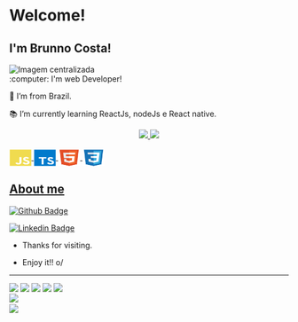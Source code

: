 # Welcome!

 

## I'm Brunno Costa!



<div display="flex">
 
<div>
  <img src="https://github.com/Brunno-costa27.png" alt="Imagem centralizada">
</div>

<div align="left">
 :computer: I'm web Developer!

:house_with_garden: I’m from Brazil.

:books: I’m currently learning ReactJs, nodeJs e React native.
</div>
</div>


<div align="center">
  <a href="https://Brunno-costa27">
  <img height="180em" src="https://github-readme-stats.vercel.app/api?username=Brunno-costa27&show_icons=true&theme=dracula&include_all_commits=true&count_private=true"/>
  <img height="180em" src="https://github-readme-stats.vercel.app/api/top-langs/?username=Brunno-costa27&layout=compact&langs_count=7&theme=dracula"/>
</div>
 
 <div style="display: inline_block"><br>
  <img align="center" alt="Rafa-Js" height="30" width="40" src="https://raw.githubusercontent.com/devicons/devicon/master/icons/javascript/javascript-plain.svg">
  <img align="center" alt="Rafa-Ts" height="30" width="40" src="https://raw.githubusercontent.com/devicons/devicon/master/icons/typescript/typescript-plain.svg">
  <img align="center" alt="Rafa-HTML" height="30" width="40" src="https://raw.githubusercontent.com/devicons/devicon/master/icons/html5/html5-original.svg">
  <img align="center" alt="Rafa-CSS" height="30" width="40" src="https://raw.githubusercontent.com/devicons/devicon/master/icons/css3/css3-original.svg">
<src="https://media.discordapp.net/attachments/639956127056134178/890373478988013628/Publicacoes_Instagram_1_1.png?width=676&height=676">
</div>


## About me

[![Github Badge](https://img.shields.io/badge/-Github-000?style=flat-square&logo=Github&logoColor=white&link=https://github.com/Brunno-costa27)](https://github.com/Brunno-costa27)

[![Linkedin Badge](https://img.shields.io/badge/-LinkedIn-blue?style=flat-square&logo=Linkedin&logoColor=white&link=https://www.linkedin.com/feed/?trk=homepage-basic_signin-form_submit)](https://www.linkedin.com/feed/?trk=homepage-basic_signin-form_submit)



- Thanks for visiting.

- Enjoy it!! o/

----------------------------------------------------------------------------------

<code><img height= "20" src="https://img.shields.io/badge/JavaScript-F7DF1E?style=for-the-badge&logo=javascript&logoColor=black"></code>
<code><img height= "20" src="https://img.shields.io/badge/MySQL-00000F?style=for-the-badge&logo=mysql&logoColor=white"></code>
<code><img height= "20" src="https://img.shields.io/badge/PostgreSQL-316192?style=for-the-badge&logo=postgresql&logoColor=white"></code>
<code><img height= "20" src="https://img.shields.io/badge/Node.js-339933?style=for-the-badge&logo=nodedotjs&logoColor=white"></code>
<code><img height= "20" src="https://img.shields.io/badge/Linux-FCC624?style=for-the-badge&logo=linux&logoColor=black"></code>  
<code><img height= "20" src="https://img.shields.io/badge/React-20232A?style=for-the-badge&logo=react&logoColor=61DAFB"></code>  
<code><img height= "20" src="https://img.shields.io/badge/Electron-2B2E3A?style=for-the-badge&logo=electron&logoColor=9FEAF9"></code>    


